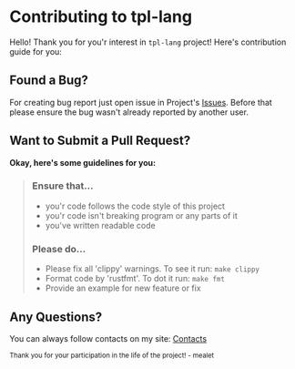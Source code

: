 [Issues]: https://github.com/mealet/tpl-lang/issues
[Contacts]: https://mealet.vercel.app/contacts

# Contributing to tpl-lang
Hello! Thank you for you'r interest in `tpl-lang` project!
Here's contribution guide for you:

## Found a Bug?
For creating bug report just open issue in Project's [Issues].
Before that please ensure the bug wasn't already reported by another user.

## Want to Submit a Pull Request?
**Okay, here's some guidelines for you:**
 
> ### Ensure that...
> * you'r code follows the code style of this project
> * you'r code isn't breaking program or any parts of it
> * you've written readable code
>
> ### Please do...
> * Please fix all 'clippy' warnings. To see it run: `make clippy`
> * Format code by 'rustfmt'. To dot it run: `make fmt`
> * Provide an example for new feature or fix

## Any Questions?
You can always follow contacts on my site: [Contacts]

<sub>Thank you for your participation in the life of the project! - mealet<sub/>
